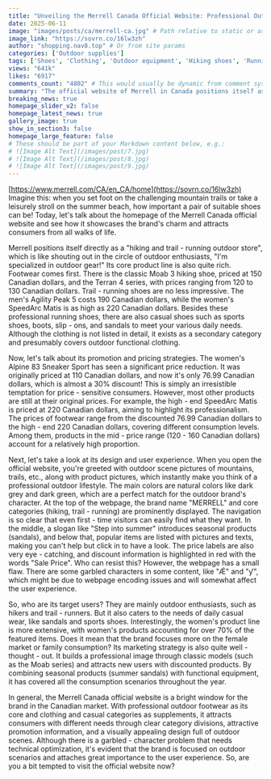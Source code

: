 ```yaml
---
title: "Unveiling the Merrell Canada Official Website: Professional Outdoor Gear and Diverse Promotions in One Place"
date: 2025-06-11
image: "images/posts/ca/merrell-ca.jpg" # Path relative to static or assets
image_link: "https://sovrn.co/16lw3zh"
author: "shopping.nav8.top" # Or from site params
categories: ['Outdoor supplies']
tags: ['Shoes', 'Clothing', 'Outdoor equipment', 'Hiking shoes', 'Running shoes', 'Sports shoes', 'Boots', 'Loafers', 'Sandals']
views: "641k"
likes: "6917"
comments_count: "4802" # This would usually be dynamic from comment system
summary: "The official website of Merrell in Canada positions itself as an outdoor store for hiking and trail running, with a rich core product line. In terms of promotions, some products are on sale, covering different consumption levels. The website is designed with outdoor scene pictures and has clear navigation, but there are some garbled code defects. The target users are outdoor enthusiasts and people looking for daily leisure, also taking into account the needs of women. Overall, it is a brilliant window to showcase the brand. "
breaking_news: true   
homepage_slider_v2: false  
homepage_latest_news: true  
gallery_image: true  
show_in_section3: false
homepage_large_feature: false
# These should be part of your Markdown content below, e.g.:
# ![Image Alt Text](/images/post/7.jpg)
# ![Image Alt Text](/images/post/8.jpg)
# ![Image Alt Text](/images/post/9.jpg)
---
```

[https://www.merrell.com/CA/en_CA/home](https://sovrn.co/16lw3zh)
Imagine this: when you set foot on the challenging mountain trails or take a leisurely stroll on the summer beach, how important a pair of suitable shoes can be! Today, let's talk about the homepage of the Merrell Canada official website and see how it showcases the brand's charm and attracts consumers from all walks of life.

Merrell positions itself directly as a "hiking and trail - running outdoor store", which is like shouting out in the circle of outdoor enthusiasts, "I'm specialized in outdoor gear!" Its core product line is also quite rich. Footwear comes first. There is the classic Moab 3 hiking shoe, priced at 150 Canadian dollars, and the Terran 4 series, with prices ranging from 120 to 130 Canadian dollars. Trail - running shoes are no less impressive. The men's Agility Peak 5 costs 190 Canadian dollars, while the women's SpeedArc Matis is as high as 220 Canadian dollars. Besides these professional running shoes, there are also casual shoes such as sports shoes, boots, slip - ons, and sandals to meet your various daily needs. Although the clothing is not listed in detail, it exists as a secondary category and presumably covers outdoor functional clothing.

Now, let's talk about its promotion and pricing strategies. The women's Alpine 83 Sneaker Sport has seen a significant price reduction. It was originally priced at 110 Canadian dollars, and now it's only 76.99 Canadian dollars, which is almost a 30% discount! This is simply an irresistible temptation for price - sensitive consumers. However, most other products are still at their original prices. For example, the high - end SpeedArc Matis is priced at 220 Canadian dollars, aiming to highlight its professionalism. The prices of footwear range from the discounted 76.99 Canadian dollars to the high - end 220 Canadian dollars, covering different consumption levels. Among them, products in the mid - price range (120 - 160 Canadian dollars) account for a relatively high proportion.

Next, let's take a look at its design and user experience. When you open the official website, you're greeted with outdoor scene pictures of mountains, trails, etc., along with product pictures, which instantly make you think of a professional outdoor lifestyle. The main colors are natural colors like dark grey and dark green, which are a perfect match for the outdoor brand's character. At the top of the webpage, the brand name "MERRELL" and core categories (hiking, trail - running) are prominently displayed. The navigation is so clear that even first - time visitors can easily find what they want. In the middle, a slogan like "Step into summer" introduces seasonal products (sandals), and below that, popular items are listed with pictures and texts, making you can't help but click in to have a look. The price labels are also very eye - catching, and discount information is highlighted in red with the words "Sale Price". Who can resist this? However, the webpage has a small flaw. There are some garbled characters in some content, like "Ǽ" and "ƴ", which might be due to webpage encoding issues and will somewhat affect the user experience.

So, who are its target users? They are mainly outdoor enthusiasts, such as hikers and trail - runners. But it also caters to the needs of daily casual wear, like sandals and sports shoes. Interestingly, the women's product line is more extensive, with women's products accounting for over 70% of the featured items. Does it mean that the brand focuses more on the female market or family consumption? Its marketing strategy is also quite well - thought - out. It builds a professional image through classic models (such as the Moab series) and attracts new users with discounted products. By combining seasonal products (summer sandals) with functional equipment, it has covered all the consumption scenarios throughout the year.

In general, the Merrell Canada official website is a bright window for the brand in the Canadian market. With professional outdoor footwear as its core and clothing and casual categories as supplements, it attracts consumers with different needs through clear category divisions, attractive promotion information, and a visually appealing design full of outdoor scenes. Although there is a garbled - character problem that needs technical optimization, it's evident that the brand is focused on outdoor scenarios and attaches great importance to the user experience. So, are you a bit tempted to visit the official website now? 
